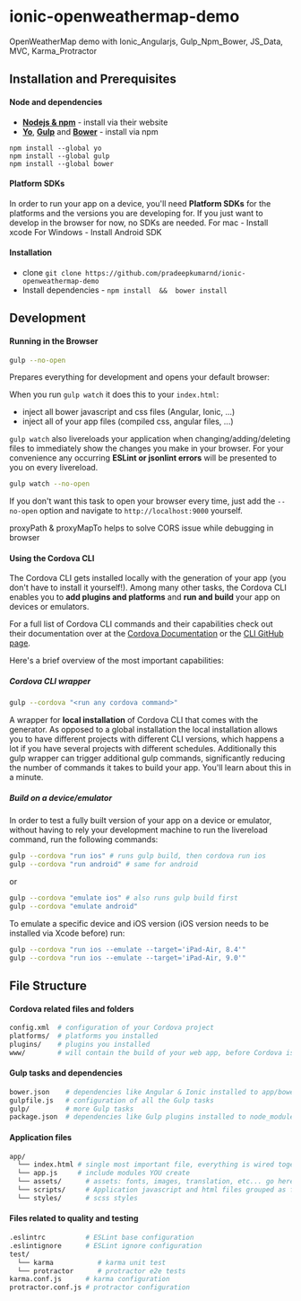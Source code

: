 # ionic-openweathermap-demo
OpenWeatherMap demo with Ionic_Angularjs, Gulp_Npm_Bower, JS_Data, MVC, Karma_Protractor

## Installation and Prerequisites

#### Node and dependencies
-  **[Nodejs & npm](https://nodejs.org/)** - install via their website
- **[Yo](http://yeoman.io/)**, **[Gulp](http://gulpjs.com/)** and **[Bower](http://bower.io/)** - install via npm

```
npm install --global yo
npm install --global gulp
npm install --global bower
```

#### Platform SDKs
In order to run your app on a device, you'll need **Platform SDKs** for the platforms and the versions you are developing for. If you just want to develop in the browser for now, no SDKs are needed.
For mac - Install xcode
For Windows - Install Android SDK

#### Installation
- clone `git clone https://github.com/pradeepkumarnd/ionic-openweathermap-demo`
- Install dependencies - `npm install  &&  bower install`

## Development

#### Running in the Browser

```sh
gulp --no-open
```
Prepares everything for development and opens your default browser:

When you run `gulp watch` it does this to your `index.html`:
- inject all bower javascript and css files (Angular, Ionic, ...)
- inject all of your app files (compiled css, angular files, ...)

`gulp watch` also livereloads your application when changing/adding/deleting files to immediately show the changes you make in your browser. For your convenience any occurring **ESLint or jsonlint errors** will be presented to you on every livereload.

```sh
gulp watch --no-open
```
If you don't want this task to open your browser every time, just add the `--no-open` option and navigate to `http://localhost:9000` yourself.

proxyPath & proxyMapTo helps to solve CORS issue while debugging in browser

#### Using the Cordova CLI
The Cordova CLI gets installed locally with the generation of your app (you don't have to install it yourself!). Among many other tasks, the Cordova CLI enables you to **add plugins and platforms** and **run and build** your app on devices or emulators.

For a full list of Cordova CLI commands and their capabilities check out their documentation over at the [Cordova Documentation](https://cordova.apache.org/docs/en/latest/cordova-cli/index.html) or the [CLI GitHub page](https://github.com/apache/cordova-cli/).

Here's a brief overview of the most important capabilities:

##### Cordova CLI wrapper
```sh
gulp --cordova "<run any cordova command>"
```
A wrapper for **local installation** of Cordova CLI that comes with the generator. As opposed to a global installation the local installation allows you to have different projects with different CLI versions, which happens a lot if you have several projects with different schedules. Additionally this gulp wrapper can trigger additional gulp commands, significantly reducing the number of commands it takes to build your app. You'll learn about this in a minute.

##### Build on a device/emulator
In order to test a fully built version of your app on a device or emulator, without having to rely your development machine to run the livereload command, run the following commands:
```sh
gulp --cordova "run ios" # runs gulp build, then cordova run ios
gulp --cordova "run android" # same for android

```
or
```sh
gulp --cordova "emulate ios" # also runs gulp build first
gulp --cordova "emulate android"
```

To emulate a specific device and iOS version (iOS version needs to be installed via Xcode before) run:
```sh
gulp --cordova "run ios --emulate --target='iPad-Air, 8.4'"
gulp --cordova "run ios --emulate --target='iPad-Air, 9.0'"
```

## File Structure

#### Cordova related files and folders
```sh
config.xml  # configuration of your Cordova project
platforms/  # platforms you installed
plugins/    # plugins you installed
www/        # will contain the build of your web app, before Cordova is added
```

#### Gulp tasks and dependencies
```sh
bower.json    # dependencies like Angular & Ionic installed to app/bower_components/
gulpfile.js   # configuration of all the Gulp tasks
gulp/         # more Gulp tasks
package.json  # dependencies like Gulp plugins installed to node_modules/
```

#### Application files
```sh
app/
  └── index.html # single most important file, everything is wired together here
  └── app.js     # include modules YOU create
  └── assets/      # assets: fonts, images, translation, etc... go here
  └── scripts/     # Application javascript and html files grouped as function
  └── styles/      # scss styles
```

#### Files related to quality and testing
```sh
.eslintrc          # ESLint base configuration
.eslintignore      # ESLint ignore configuration
test/
  └── karma           # karma unit test
  └── protractor      # protractor e2e tests
karma.conf.js      # karma configuration
protractor.conf.js # protractor configuration
```
